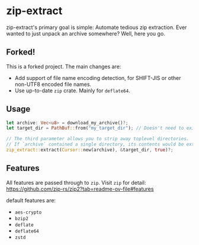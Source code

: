 # zip-extract

zip-extract's primary goal is simple: Automate tedious zip extraction. Ever wanted to just unpack
an archive somewhere? Well, here you go.

## Forked!

This is a forked project. The main changes are:

- Add support of file name encoding detection, for SHIFT-JIS or other non-UTF8 encoded file names.
- Use up-to-date `zip` crate. Mainly for `deflate64`.

## Usage

```rust
let archive: Vec<u8> = download_my_archive()?;
let target_dir = PathBuf::from("my_target_dir"); // Doesn't need to exist

// The third parameter allows you to strip away toplevel directories.
// If `archive` contained a single directory, its contents would be extracted instead.
zip_extract::extract(Cursor::new(archive), &target_dir, true)?;
```

## Features

All features are passed through to `zip`. Visit `zip` for detail: https://github.com/zip-rs/zip2?tab=readme-ov-file#features

default features are:

- `aes-crypto`
- `bzip2`
- `deflate`
- `deflate64`
- `zstd`
